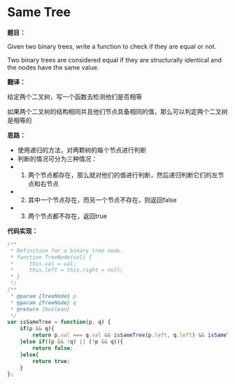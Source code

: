 # Same Tree

**题目：**

Given two binary trees, write a function to check if they are equal or not.

Two binary trees are considered equal if they are structurally identical and the nodes have the same value.

**翻译：**

给定两个二叉树，写一个函数去检测他们是否相等

如果两个二叉树的结构相同并且他们节点具备相同的值，那么可以判定两个二叉树是相等的

**思路：**

* 使用递归的方法，对两颗树的每个节点进行判断
* 判断的情况可分为三种情况：
* 1. 两个节点都存在，那么就对他们的值进行判断，然后递归判断它们的左节点和右节点
* 2. 其中一个节点存在，而另一个节点不存在，则返回false
* 3. 两个节点都不存在，返回true

**代码实现：**

```javascript
/**
 * Definition for a binary tree node.
 * function TreeNode(val) {
 *     this.val = val;
 *     this.left = this.right = null;
 * }
 */
/**
 * @param {TreeNode} p
 * @param {TreeNode} q
 * @return {boolean}
 */
var isSameTree = function(p, q) {
    if(p && q){
        return p.val === q.val && isSameTree(p.left, q.left) && isSameTree(p.right, q.right);
    }else if((p && !q) || (!p && q)){
        return false;
    }else{
        return true;
    }
};
```